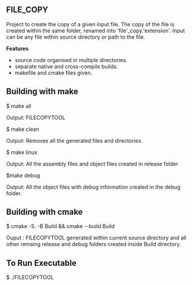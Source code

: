 ## **FILE_COPY**

Project to create the copy of a given input file. The copy of the file is 
created within the same folder, renamed into 'file'_copy.'extension'. 
Input can be any file within source directory or path to the file. 

**Features**

* source code organised in multiple directories.
* separate native and cross-compile builds.
* makefile and cmake files given.

## Building with make 

$ make all

Output: FILECOPYTOOL

$ make clean 

Output: Removes all the generated files and directories.

$ make linux

Output: All the assembly files and object files created in release folder

$make debug 

Output: All the object files with debug information created in the debug folder.

## Building with cmake 

$ cmake -S. -B Build && cmake --build Build

Ouput : FILECOPYTOOL 
        generated within current source directory and all other 
        remaing release and debug folders created inside Build directory.

## To Run Executable

$ ./FILECOPYTOOL <filename or path>